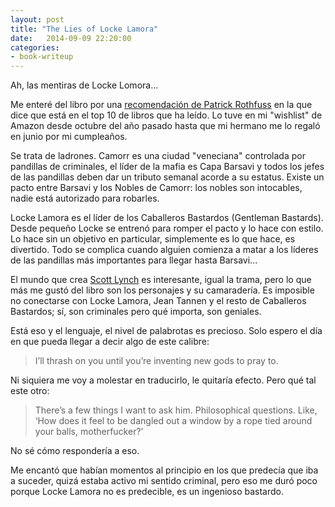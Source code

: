```yaml
---
layout: post
title: "The Lies of Locke Lamora"
date:   2014-09-09 22:20:00
categories:
- book-writeup
---
```


Ah, las mentiras de Locke Lomora...

Me enteré del libro por una [recomendación de Patrick Rothfuss](http://www.goodreads.com/review/show/99607064) en la que dice que está en el top 10 de libros que ha leído. Lo tuve en mi "wishlist" de Amazon desde octubre del año pasado hasta que mi hermano me lo regaló en junio por mi cumpleaños.

Se trata de ladrones. Camorr es una ciudad "veneciana" controlada por pandillas de criminales, el líder de la mafia es Capa Barsavi y todos los jefes de las pandillas deben dar un tributo semanal acorde a su estatus. Existe un pacto entre Barsavi y los Nobles de Camorr: los nobles son intocables, nadie está autorizado para robarles.

Locke Lamora es el líder de los Caballeros Bastardos (Gentleman Bastards). Desde pequeño Locke se entrenó para romper el pacto y lo hace con estilo. Lo hace sin un objetivo en particular, simplemente es lo que hace, es divertido. Todo se complica cuando alguien comienza a matar a los líderes de las pandillas más importantes para llegar hasta Barsavi...

El mundo que crea [Scott Lynch](https://twitter.com/scottlynch78) es interesante, igual la trama, pero lo que más me gustó del libro son los personajes y su camaradería. Es imposible no conectarse con Locke Lamora, Jean Tannen y el resto de Caballeros Bastardos; sí, son criminales pero qué importa, son geniales.

Está eso y el lenguaje, el nivel de palabrotas es precioso. Solo espero el día en que pueda llegar a decir algo de este calibre:

> I’ll thrash on you until you’re inventing new gods to pray to.

Ni siquiera me voy a molestar en traducirlo, le quitaría efecto. Pero qué tal este otro:

> There’s a few things I want to ask him. Philosophical questions. Like, ‘How does it feel to be dangled out a window by a rope tied around your balls, motherfucker?’

No sé cómo respondería a eso.

Me encantó que habían momentos al principio en los que predecía que iba a suceder, quizá estaba activo mi sentido criminal, pero eso me duró poco porque Locke Lamora no es predecible, es un ingenioso bastardo.